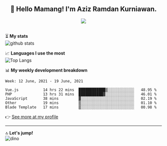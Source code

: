 <h2 align="center">👋 Hello Mamang! I'm Aziz Ramdan Kurniawan.</h2>  
<p align="center">
  <img src="https://komarev.com/ghpvc/?username=azizramdan"> <br><br>
</p>
    
⏳ **My stats**  
![github stats](https://github-readme-stats.vercel.app/api?username=azizramdan&show_icons=true&count_private=true&title_color=000&hide_border=true&hide_title=true)  

📈 **Languages I use the most**  
![Top Langs](https://github-readme-stats.vercel.app/api/top-langs/?username=azizramdan&layout=compact&langs_count=6&hide=tsql&hide_border=true&hide_title=true&exclude_repo=Futsal-Go,Futsal-Go-Admin,Sistem-Informasi-Sensus-Harian-Rawat-Inap)  

📊 **My weekly development breakdown**
<!--START_SECTION:waka-->
```text
Week: 12 June, 2021 - 19 June, 2021

Vue.js           14 hrs 22 mins  ████████████▒░░░░░░░░░░░░   48.95 % 
PHP              13 hrs 31 mins  ███████████▓░░░░░░░░░░░░░   46.01 % 
JavaScript       38 mins         ▓░░░░░░░░░░░░░░░░░░░░░░░░   02.19 % 
Other            19 mins         ▒░░░░░░░░░░░░░░░░░░░░░░░░   01.10 % 
Blade Template   17 mins         ▒░░░░░░░░░░░░░░░░░░░░░░░░   00.98 % 
```
<!--END_SECTION:waka-->
👉 [See more at my profile](https://wakatime.com/@azizramdan)
***
🔝 **Let's jump!**  
![dino](https://raw.githubusercontent.com/azizramdan/azizramdan/master/dino.gif)  
